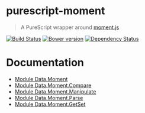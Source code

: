 # purescript-moment

> A PureScript wrapper around [moment.js](http://momentjs.com/)

[![Build Status](https://travis-ci.org/CapillarySoftware/purescript-moment.svg?branch=master)](https://travis-ci.org/CapillarySoftware/purescript-moment)
[![Bower version](https://badge.fury.io/bo/purescript-moment.svg)](http://badge.fury.io/bo/purescript-moment)
[![Dependency Status](https://www.versioneye.com/user/projects/547010e481010639bd0006c8/badge.svg?style=flat)](https://www.versioneye.com/user/projects/547010e481010639bd0006c8)


# Documentation

- [Module Data.Moment](docs/Data/Moment.md)
- [Module Data.Moment.Compare](docs/Data/Compare.md)
- [Module Data.Moment.Manipulate](docs/Data/Manipulate.md)
- [Module Data.Moment.Parse](docs/Data/Parse.md)
- [Module Data.Moment.GetSet](docs/Data/getSet.md)
